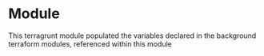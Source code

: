 # Module

This terragrunt module populated the variables declared in the background terraform modules, referenced within this module
